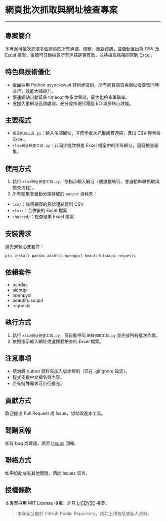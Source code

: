 # 網頁批次抓取與網址檢查專案

---

## 專案簡介

本專案可批次抓取多個網頁的所有連結、標題、重要資訊，並自動匯出為 CSV 及 Excel 檔案。後續可自動檢查所有連結是否有效，並將檢查結果回寫到 Excel。

## 特色與技術優化

-   全面採用 Python async/await 非同步技術，所有網頁抓取與網址檢查皆同時並行，效能大幅提升。
-   慢速網站自動延長 timeout 並多次重試，最大化檢查準確率。
-   支援大量網址高效處理，充分發揮現代電腦 I/O 與多核心效能。

## 主要程式

-   `網頁抓取工具.py`：輸入多個網址，非同步批次抓取網頁連結，匯出 CSV 與合併 Excel。
-   `xlsx網址檢查工具.py`：非同步批次檢查 Excel 檔案中的所有網址，回寫檢查結果。

## 使用方式

1. 執行 `xlsx網址檢查工具.py`，依指示輸入網址（或直接執行，會自動串聯抓取與檢查流程）。
2. 所有結果會自動分類存放於 `output` 資料夾：

-   `csv/`：每個網頁的原始連結資料 CSV
-   `xlsx/`：合併後的 Excel 檔案
-   `checked/`：檢查結果 Excel 檔案

## 安裝需求

請先安裝必要套件：

```bash
pip install pandas aiohttp openpyxl beautifulsoup4 requests
```

## 依賴套件

-   pandas
-   aiohttp
-   openpyxl
-   beautifulsoup4
-   requests

## 執行方式

1. 執行 `xlsx網址檢查工具.py`，可自動呼叫 `網頁抓取工具.py` 並完成所有批次作業。
2. 依照指示輸入網址或選擇要檢查的 Excel 檔案。

## 注意事項

-   請勿將 output 資料夾加入版本控制（已在 .gitignore 設定）。
-   程式支援中文檔名與內容。
-   若有特殊需求可自行擴充。

## 貢獻方式

歡迎提出 Pull Request 或 Issue，協助改進本工具。

## 問題回報

如有 bug 或建議，請至 [Issues](https://github.com/KevinTaro/web-link-batch-checker/issues) 回報。

## 聯絡方式

如需協助或有其他問題，請於 Issues 留言。

## 授權條款

本專案採用 MIT License 授權。詳見 [LICENSE](LICENSE) 檔案。

> 本專案公開於 GitHub Public Repository，請勿上傳敏感或私人資料。
